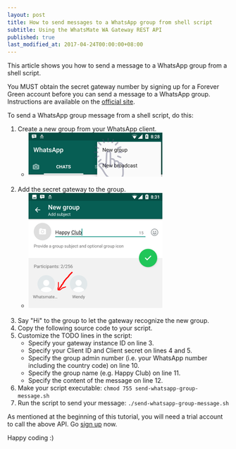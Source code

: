 ```yaml
---
layout: post
title: How to send messages to a WhatsApp group from shell script
subtitle: Using the WhatsMate WA Gateway REST API
published: true
last_modified_at: 2017-04-24T00:00:00+08:00
---
```


This article shows you how to send a message to a WhatsApp group from a shell script.

You MUST obtain the secret gateway number by signing up for a Forever Green account before you can send a message to a WhatsApp group. Instructions are available on the [official site](https://www.whatsmate.net/whatsapp-group-message-api.html). 


To send a WhatsApp group message from a shell script, do this:

1. Create a new group from your WhatsApp client.
   * <img src="/img/newgroup.png" alt="Create a new WhatsApp group"> <br><br>
2. Add the secret gateway to the group.
   * <img src="/img/add-gateway-to-group.png" alt="Name the WhatsApp group"> <br><br>
3. Say "Hi" to the group to let the gateway recognize the new group.
4. Copy the following source code to your script.  <script src="https://gist.github.com/whatsmate/cc781206fc77896813a9e32f7707ebad.js"></script>
5. Customize the TODO lines in the script:
   * Specify your gateway instance ID on line 3.
   * Specify your Client ID and Client secret on lines 4 and 5.
   * Specify the group admin number (i.e. your WhatsApp number including the country code) on line 10.
   * Specify the group name (e.g. Happy Club) on line 11.
   * Specify the content of the message on line 12.
5. Make your script executable: `chmod 755 send-whatsapp-group-message.sh`
6. Run the script to send your message: `./send-whatsapp-group-message.sh`


As mentioned at the beginning of this tutorial, you will need a trial account to call the above API. Go [sign up](https://www.whatsmate.net/whatsapp-group-message-api.html) now.


Happy coding :) 


<br>
<script async src="//pagead2.googlesyndication.com/pagead/js/adsbygoogle.js"></script>
<ins class="adsbygoogle"
     style="display:inline-block;width:728px;height:90px"
     data-ad-client="ca-pub-7383487179928477"
     data-ad-slot="6959057004"></ins>
<script>
(adsbygoogle = window.adsbygoogle || []).push({});
</script>
<br>

